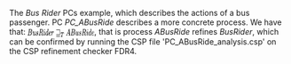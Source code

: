 The <i>Bus Rider</i> PCs example, which describes the actions of a bus passenger. PC <i>PC_ABusRide</i> describes a more concrete process. We have that: <img src="R.jpg" alt="R" width="120" height="15" style="vertical-align:middle">, that is process <i>ABusRide</i> refines <i>BusRider</i>, which can be confirmed by running the CSP file 'PC_ABusRide_analysis.csp' on the CSP refinement checker FDR4.
